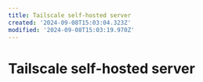 ```yaml
---
title: Tailscale self-hosted server
created: '2024-09-08T15:03:04.323Z'
modified: '2024-09-08T15:03:19.970Z'
---
```


# Tailscale self-hosted server

